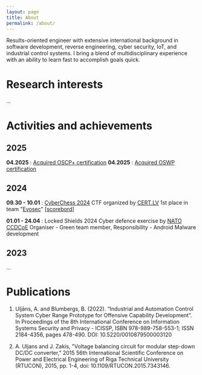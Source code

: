 ```yaml
---
layout: page
title: About
permalink: /about/
---
```




Results-oriented engineer with extensive international background in software development, reverse engineering, cyber security, IoT, and industrial control systems. I bring a blend of multidisciplinary experience with an ability to learn fast to accomplish goals quick.

<h1 style="text-align: left;">Research interests</h1>


...

<h1 style="text-align: left;">Activities and achievements</h1>


<h2 style="text-align: left;">2025</h2>

**04.2025** : [Acquired OSCP+ certification](/images/oscp.png)
**04.2025** : [Acquired OSWP certification](/images/oswp.png)

<h2 style="text-align: left;">2024</h2>

**09.30 - 10.01** : [CyberChess 2024](https://cyberchess.lv/#ctf)
CTF organized by [CERT.LV](https://cert.lv/)
1st place in team "[Evosec](/images/cyberchess2024ctf-certificate.png)" [[scorebord](/images/cyberchess2024-scoreboard.jpg)]

**01.01 - 24.04** : Locked Shields 2024
Cyber defence exercise by [NATO CCDCoE](https://ccdcoe.org/)
Organiser - Green team member, Responsibility - Android Malware development

<h2 style="text-align: left;">2023</h2>


...

<h1 style="text-align: left;">Publications</h1>


1. Uljāns, A. and Blumbergs, B. (2022). “Industrial and Automation Control System Cyber Range Prototype for Offensive Capability Development”. In Proceedings of the 8th International Conference on Information Systems Security and Privacy - ICISSP, ISBN 978-989-758-553-1; ISSN 2184-4356, pages 478-490. DOI: 10.5220/0010879500003120

2. A. Uljans and J. Zakis, "Voltage balancing circuit for modular step-down DC/DC converter," 2015 56th International Scientific Conference on Power and Electrical Engineering of Riga Technical University (RTUCON), 2015, pp. 1-4, doi: 10.1109/RTUCON.2015.7343146.



